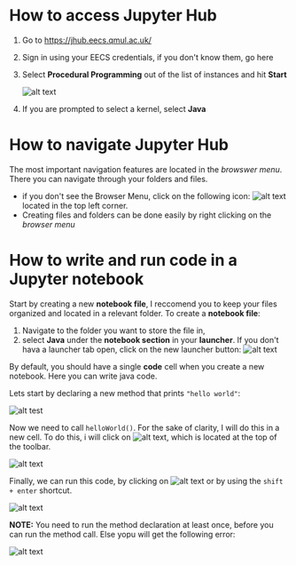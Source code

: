 # **How to access Jupyter Hub**

1. Go to https://jhub.eecs.qmul.ac.uk/
2. Sign in using your EECS credentials, if you don't know them, go here
3. Select **Procedural Programming** out of the list of instances and hit **Start**
   
   ![alt text][server_instance]
4. If you are prompted to select a kernel, select **Java**
   

# **How to navigate Jupyter Hub**

The most important navigation features are located in the *browswer menu*. There you can navigate through your folders and files.

- if you don't see the Browser Menu, click on the following icon: ![alt text][fileLogo] located in the top left corner.
- Creating files and folders can be done easily by right clicking on the *browser menu*


# **How to write and run code in a Jupyter notebook**

Start by creating a new **notebook file**, I reccomend you to keep your files organized and located in a relevant folder.  To create a **notebook file**:
1. Navigate to the folder you want to store the file in,  
2. select **Java** under the **notebook section** in your **launcher**. If you don't hava a launcher tab open, click on the new launcher button: ![alt text][new_launcher]

By default, you should have a single **code** cell when you create a new notebook. Here you can write java code.

Lets start by declaring a new method that prints `"hello world"`:

 ![alt test][helloWorldDecl]

Now we need to call `helloWorld()`. For the sake of clarity, I will do this in a new cell. To do this, i will click on ![alt text][plus_button], which is located at the top of the toolbar. 

![alt text][helloWorldCall]

Finally, we can run this code, by clicking on ![alt text][run_button] or by using the `shift + enter` shortcut.

![alt text][helloWorld]

**NOTE:** You need to run the method declaration at least once, before you can run the method call. Else yopu will get the following error:

![alt text][helloWorldError]










[server_instance]: https://media.discordapp.net/attachments/578327147974885388/894226764161769562/unknown.png
[fileLogo]: https://cdn.discordapp.com/attachments/578327147974885388/894229461745156186/unknown.png
[new_launcher]: https://media.discordapp.net/attachments/578327147974885388/894235730015027261/unknown.png
[helloWorldDecl]: https://media.discordapp.net/attachments/578327147974885388/894243421101895700/unknown.png
[plus_button]: https://cdn.discordapp.com/attachments/578327147974885388/894240631470313523/unknown.png
[helloWorldCall]: https://media.discordapp.net/attachments/578327147974885388/894244055721062440/unknown.png
[run_button]: https://media.discordapp.net/attachments/578327147974885388/894241888650035240/unknown.png
[helloWorld]: https://media.discordapp.net/attachments/578327147974885388/894244055721062440/unknown.png
[helloWorldError]: https://cdn.discordapp.com/attachments/578327147974885388/894245522930552842/unknown.png